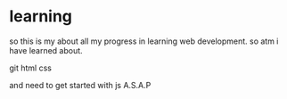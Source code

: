 # learning
so this is my about all my progress in learning web development.
so atm i have learned about.

git 
html
css

and need to get started with js A.S.A.P
